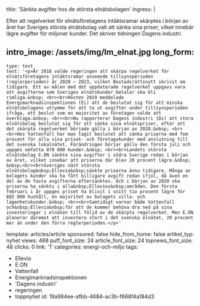 title: 'Sänkta avgifter hos de största elnätsbolagen'
ingress: |
  <p>Efter att regelverket för elnätsföretagens intäktsramar skärptes i början av året har Sveriges största elnätsbolag valt att sänka sina priser, vilket innebär lägre avgifter för miljoner kunder. Det skriver tidningen Dagens industri.
  </p>
  
intro_image: /assets/img/lm_elnat.jpg
long_form:
  -
    type: text
    text: '<p>År 2018 valde regeringen att skärpa regelverket för elnätsföretagens intäktsramar avseende tillsynsperioden (reglerperioden) år 2020 – 2023, vilket Bostadsrättsnytt skrivit om tidigare. Ett av målen med det uppdaterade regelverket uppgavs vara att avgifterna som Sveriges elnätskunder betalar ska bli rimliga.&nbsp; <br><br>Hösten 2019 meddelade Energimarknadsinspektionen (Ei) att de beslutat sig för att minska elnätsbolagens utrymme för att ta ut avgifter under tillsynsperioden ifråga, ett beslut som en majoritet av företagen valde att överklaga.&nbsp; <br><br>Nu rapporterar Dagens industri (Di) att stora elnätsbolag beslutat sig för att sänka sina elnätspriser, efter att det skärpta regelverket började gälla i början av 2020.&nbsp; <br><br>Hos Vattenfall har man tagit beslutet att sänka priserna med fem procent för alla sina privat- och företagskunder med anslutning till det svenska lokalnätet. Förändringen börjar gälla den första juli och uppges omfatta 870 000 kunder.&nbsp; <br><br>Landets största elnätsbolag E.ON sänkte sina avgifter i södra Sverige redan i början av året, vilket innebar att priserna där blev 20 procent lägre.&nbsp; &nbsp;<br><br>Sveriges näst största elnätsbolag&nbsp;Ellevio&nbsp;sänkte priserna ännu tidigare. Många av bolagets kunder ska ha fått billigare avgift redan ifjol, då även en del av de fasta avgifterna eftersänktes. Och i början av 2020 ska priserna ha sänkts i alla&nbsp;Ellevios&nbsp;områden. Den första februari i år uppges priset ha blivit i snitt tio procent lägre för 885 000 hushåll, en majoritet av bolagets villa- och lägenhetskunder.&nbsp; <br><br>Samtidigt varnar både Vattenfall och&nbsp;Ellevio&nbsp;för att de kommer behöva dra ned på sina investeringar i elnäten till följd av de skärpta regelverket. Men E.ON planerar däremot att investera stort i det svenska elnätet, 20 procent mer än under den förra reglerperioden.</p>'
template: articles/article
sponsored: false
hide_from_home: false
artikel_typ: nyhet
views: 468
puff_font_size: 24
article_font_size: 24
topnews_font_size: 48
clicks: 0
link: '1'
categories: energi-och-miljo
tags:
  - Ellevio
  - E.ON
  - Vattenfall
  - Energimarknadsinspektionen
  - 'Dagens industri'
  - regeringen
  - toppnyhet
id: 19a984ee-afbb-4684-ac3b-f668f4a184d3
